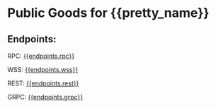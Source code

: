 # Public Goods for {{pretty_name}}

## Endpoints:

RPC: [{{endpoints.rpc}}]({{endpoints.rpc}})

WSS: [{{endpoints.wss}}]({{endpoints.wss}})

REST: [{{endpoints.rest}}]({{endpoints.rest}})

GRPC: [{{endpoints.grpc}}]({{endpoints.grpc}})